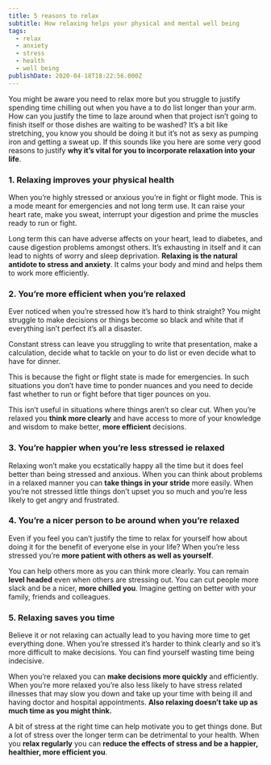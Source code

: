 ```yaml
---
title: 5 reasons to relax
subtitle: How relaxing helps your physical and mental well being
tags:
  - relax
  - anxiety
  - stress
  - health
  - well being
publishDate: 2020-04-18T18:22:56.000Z
---
```


You might be aware you need to relax more but you struggle to justify spending time chilling out when you have a to do list longer than your arm. How can you justify the time to laze around when that project isn’t going to finish itself or those dishes are waiting to be washed? It’s a bit like stretching, you know you should be doing it but it’s not as sexy as pumping iron and getting a sweat up. If this sounds like you here are some very good reasons to justify **why it’s vital for you to incorporate relaxation into your life**.

### 1. Relaxing improves your physical health

When you’re highly stressed or anxious you’re in fight or flight mode. This is a mode meant for emergencies and not long term use. It can raise your heart rate, make you sweat, interrupt your digestion and prime the muscles ready to run or fight. 

Long term this can have adverse affects on your heart, lead to diabetes, and cause digestion problems amongst others. It’s exhausting in itself and it can lead to nights of worry and sleep deprivation. **Relaxing is the natural antidote to stress and anxiety**. It calms your body and mind and helps them to work more efficiently.

### 2. You’re more efficient when you’re relaxed

Ever noticed when you’re stressed how it’s hard to think straight? You might struggle to make decisions or things become so black and white that if everything isn’t perfect it’s all a disaster. 

Constant stress can leave you struggling to write that presentation, make a calculation, decide what to tackle on your to do list or even decide what to have for dinner. 

This is because the fight or flight state is made for emergencies. In such situations you don’t have time to ponder nuances and you need to decide fast whether to run or fight before that tiger pounces on you. 

This isn’t useful in situations where things aren’t so clear cut. When you’re relaxed you **think more clearly** and have access to more of your knowledge and wisdom to make better, **more efficient** decisions.

### 3. You’re happier when you’re less stressed ie relaxed

Relaxing won’t make you ecstatically happy all the time but it does feel better than being stressed and anxious. When you can think about problems in a relaxed manner you can **take things in your stride** more easily. When you’re not stressed little things don’t upset you so much and you’re less likely to get angry and frustrated.

### 4. You’re a nicer person to be around when you’re relaxed

Even if you feel you can’t justify the time to relax for yourself how about doing it for the benefit of everyone else in your life? When you’re less stressed you’re **more patient with others as well as yourself**. 

You can help others more as you can think more clearly. You can remain **level headed** even when others are stressing out. You can cut people more slack and be a nicer, **more chilled you**. Imagine getting on better with your family, friends and colleagues.

### 5. Relaxing saves you time

Believe it or not relaxing can actually lead to you having more time to get everything done. When you’re stressed it’s harder to think clearly and so it’s more difficult to make decisions. You can find yourself wasting time being indecisive. 

When you’re relaxed you can **make decisions more quickly** and efficiently. When you’re more relaxed you’re also less likely to have stress related illnesses that may slow you down and take up your time with being ill and having doctor and hospital appointments. **Also relaxing doesn’t take up as much time as you might think.**

A bit of stress at the right time can help motivate you to get things done. But a lot of stress over the longer term can be detrimental to your health. When you **relax regularly** you can **reduce the effects of stress and be a happier, healthier, more efficient you**.
